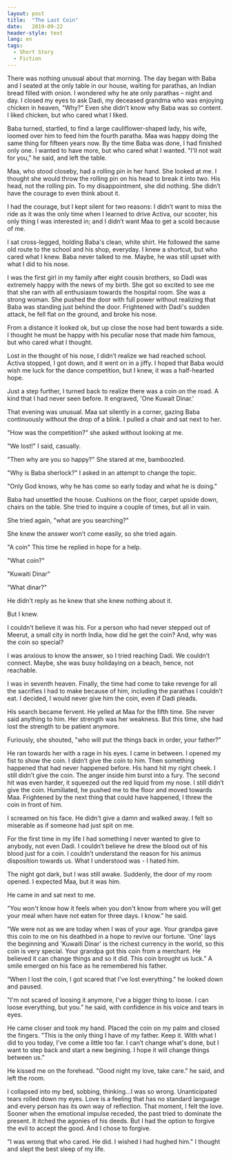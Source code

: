 ```yaml
---
layout: post
title:  "The Last Coin"
date:   2019-09-22
header-style: text
lang: en
tags:
  - Short Story
  - Fiction
---
```

There was nothing unusual about that morning. The day began with Baba and I seated at the only table in our house, waiting for parathas, an Indian bread filled with onion. I wondered why he ate only parathas –  night and day. I closed my eyes to ask Dadi, my deceased grandma who was enjoying chicken in heaven, "Why?" Even she didn’t know why Baba was so content. I liked chicken, but who cared what I liked.

Baba turned, startled, to find a large cauliflower-shaped lady, his wife, loomed over him to feed him the fourth paratha. Maa was happy doing the same thing for fifteen years now. By the time Baba was done, I had finished only one. I wanted to have more, but who cared what I wanted. "I'll not wait for you," he said, and left the table. 

Maa, who stood closeby, had a rolling pin in her hand. She looked at me. I thought she would throw the rolling pin on his head to break it into two. His head, not the rolling pin. To my disappointment, she did nothing. She didn’t have the courage to even think about it.

I had the courage, but I kept silent for two reasons: I didn’t want to miss the ride as it was the only time when I learned to drive Activa, our scooter, his only thing I was interested in; and I didn’t want Maa to get a scold because of me.

I sat cross-legged, holding Baba's clean, white shirt. He followed the same old route to the school and his shop, everyday. I knew a shortcut, but who cared what I knew. Baba never talked to me. Maybe, he was still upset with what I did to his nose.

I was the first girl in my family after eight cousin brothers, so Dadi was extremely happy with the news of my birth. She got so excited to see me that she ran with all enthusiasm towards the hospital room. She was a strong woman. She pushed the door with full power without realizing that Baba was standing just behind the door. Frightened with Dadi's sudden attack, he fell flat on the ground, and broke his nose.

From a distance it looked ok, but up close the nose had bent towards a side. I thought he must be happy with his peculiar nose that made him famous, but who cared what I thought.

Lost in the thought of his nose, I didn’t realize we had reached school. Activa stopped, I got down, and it went on in a jiffy. I hoped that Baba would wish me luck for the dance competition, but I knew, it was a half-hearted hope.

Just a step further, I turned back to realize there was a coin on the road. A kind that I had never seen before. It engraved, 'One Kuwait Dinar.'

That evening was unusual. Maa sat silently in a corner, gazing Baba continuously without the drop of a blink. I pulled a chair and sat next to her.

"How was the competition?" she asked without looking at me.

"We lost!" I said, casually.

"Then why are you so happy?" She stared at me, bamboozled.

"Why is Baba sherlock?" I asked in an attempt to change the topic. 

"Only God knows, why he has come so early today and what he is doing." 

Baba had unsettled the house. Cushions on the floor, carpet upside down, chairs on the table. She tried to inquire a couple of times, but all in vain. 

She tried again, "what are you searching?"

She knew the answer won’t come easily, so she tried again.

"A coin" This time he replied in hope for a help.

"What coin?"

"Kuwaiti Dinar"

"What dinar?"

He didn’t reply as he knew that she knew nothing about it.

But I knew.

I couldn’t believe it was his. For a person who had never stepped out of Meerut, a small city in north India, how did he get the coin? And, why was the coin so special? 

I was anxious to know the answer, so I tried reaching Dadi. We couldn’t connect. Maybe, she was busy holidaying on a beach, hence, not reachable.

I was in seventh heaven. Finally, the time had come to take revenge for all the sacrifies I had to make because of him, including the parathas I couldn’t eat. I decided, I would never give him the coin, even if Dadi pleads.  

His search became fervent. He yelled at Maa for the fifth time. She never said anything to him. Her strength was her weakness. But this time, she had lost the strength to be patient anymore.

Furiously, she shouted, "who will put the things back in order, your father?"

He ran towards her with a rage in his eyes. I came in between. I opened my fist to show the coin. I didn’t give the coin to him. Then something happened that had never happened before. His hand hit my right cheek. I still didn’t give the coin. The anger inside him burst into a fury. The second hit was even harder, it squeezed out the red liquid from my nose. I still didn’t give the coin. Humiliated, he pushed me to the floor and moved towards Maa. Frightened by the next thing that could have happened, I threw the coin in front of him. 

I screamed on his face. He didn't give a damn and walked away. I felt so miserable as if someone had just spit on me.

For the first time in my life I had something I never wanted to give to anybody, not even Dadi. I couldn’t believe he drew the blood out of his blood just for a coin. I couldn’t understand the reason for his animus disposition towards us. What I understood was -  I hated him.

The night got dark, but I was still awake. Suddenly, the door of my room opened. I expected Maa, but it was him. 

He came in and sat next to me. 

"You won't know how it feels when you don't know from where you will get your meal when have not eaten for three days. I know.” he said.

“We were not as we are today when I was of your age. Your grandpa gave this coin to me on his deathbed in a hope to revive our fortune. 'One' lays the beginning and 'Kuwaiti Dinar' is the richest currency in the world, so this coin is very special. Your grandpa got this coin from a merchant. He believed it can change things and so it did. This coin brought us luck.” A smile emerged on his face as he remembered his father.

“When I lost the coin, I got scared that I've lost everything." he looked down and paused.

"I'm not scared of loosing it anymore, I've a bigger thing to loose. I can loose everything, but you.” he said, with confidence in his voice and tears in eyes.

He came closer and took my hand. Placed the coin on my palm and closed the fingers. "This is the only thing I have of my father. Keep it. With what I did to you today, I've come a little too far. I can’t change what's done, but I want to step back and start a new begining. I hope it will change things between us.” 

He kissed me on the forehead. "Good night my love, take care." he said, and left the room.

I collapsed into my bed, sobbing, thinking...I was so wrong. Unanticipated tears rolled down my eyes. Love is a feeling that has no standard language and every person has its own way of reflection. That moment, I felt the love. Sooner when the emotional impulse receded, the past tried to dominate the present. It itched the agonies of his deeds. But I had the option to forgive the evil to accept the good. And I chose to forgive.

"I was wrong that who cared. He did. I wished I had hughed him." I thought and slept the best sleep of my life.
